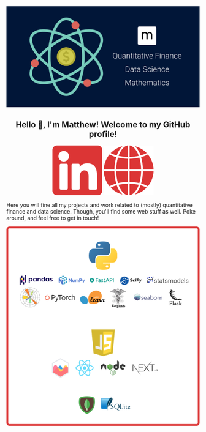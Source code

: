 <div align="center">
  <img alt="matthew mercuri" src="matthewmercuri.png" width=550></img>
  <br/>
  <h2>Hello 👋, I'm Matthew! Welcome to my GitHub profile!</h2>
</div>
<div align="center">
  <a href="https://www.linkedin.com/in/matthew-mercuri/"><img alt="linked in" src="li.svg"></img></a>
  <a href="https://www.matthewmercuri.com/"><img alt="website" src="web.svg"></img></a>
</div>

Here you will fine all my projects and work related to (mostly) quantitative finance and data science. Though, you'll find some web stuff as well. Poke around, and feel free to get in touch!

<div align="center">
  <img alt="tech stack" src="stack.png" width=600></img>
</div>
